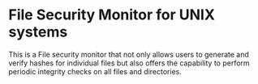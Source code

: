 # File Security Monitor for UNIX systems
This is a File security monitor that not only allows users to generate and verify hashes for individual files but also offers the capability to perform periodic integrity checks on all files and directories.
